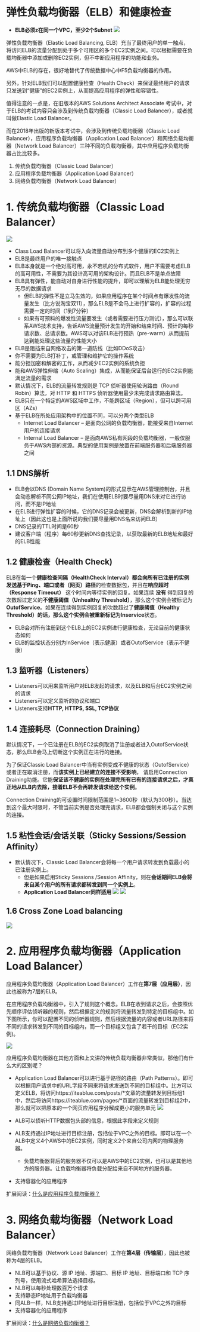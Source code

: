 # 弹性负载均衡器（ELB）和健康检查

- **ELB必须z在同一个VPC，至少2个Subnet**
![](https://i.loli.net/2019/06/17/5d07298581b9042724.png)

弹性负载均衡器（Elastic Load Balancing, ELB）充当了最终用户的单一触点，将访问ELB的流量分配到处于多个可用区的多个EC2实例之间。可以根据需要在负载均衡器中添加或删除EC2实例，但不中断应用程序的功能和业务。

AWS中ELB的存在，很好地替代了传统数据中心中F5负载均衡器的作用。

另外，针对ELB我们可以配置健康检查（Health Check）来保证最终用户的请求只发送到“健康”的EC2实例上，从而提高应用程序的弹性和容错性。

值得注意的一点是，在旧版本的AWS Solutions Architect Associate 考试中，对于ELB的考试内容只会涉及到传统负载均衡器（Classic Load Balancer），或者就叫做Elastic Load Balancer。

而在2018年出版的新版本考试中，会涉及到传统负载均衡器（Classic Load Balancer），应用程序负载均衡器（Application Load Balancer）和网络负载均衡器（Network Load Balancer）三种不同的负载均衡器，其中应用程序负载均衡器占比比较多。

1. 传统负载均衡器（Classic Load Balancer）
2. 应用程序负载均衡器（Application Load Balancer）
3. 网络负载均衡器（Network Load Balancer）

# 1. 传统负载均衡器（Classic Load Balancer）
![](https://docs.aws.amazon.com/elasticloadbalancing/latest/classic/images/load_balancer.png)

- Class Load Balancer可以将入向流量自动分布到多个健康的EC2实例上
- ELB是最终用户的唯一接触点
- ELB本身就是一个绝对高可用，永不宕机的分布式软件，用户不需要考虑ELB的高可用性，不需要为其设计高可用的架构设计。而且ELB不是单点故障
- ELB具有弹性，能自动对自身进行性能的提升，即可以理解为ELB能处理无穷无尽的数据请求
  - 但ELB的弹性不是立马生效的，如果应用程序在某个时间点有爆发性的流量发生（比方说淘宝双11），那么ELB是不会马上进行扩容的，扩容的过程需要一定的时间（1到7分钟）
  - 如果有可预料的爆发性流量要发生（或者需要进行压力测试），那么可以联系AWS技术支持，告诉AWS流量预计发生的开始和结束时间、预计的每秒请求数、总请求数。AWS可以对该ELB进行预热（pre-warm）从而提前达到能处理这些流量的性能大小
- ELB是阻挡来自网络攻击的第一道防线（比如DDoS攻击）
- 你不需要为ELB打补丁，或管理和维护它的操作系统
- 能分担加密和解密的工作，从而减少EC2实例的系统负担
- 能和AWS弹性伸缩（Auto Scaling）集成，从而能保证后台运行的EC2实例能满足流量的需求
- 默认情况下，ELB的流量转发规则是 TCP 侦听器使用轮询路由（Round Robin）算法，对 HTTP 和 HTTPS 侦听器使用最少未完成请求路由算法。
- ELB只在一个特定的AWS区域中工作，不能跨区域（Region），但可以跨可用区（AZs）
- 基于ELB在所处应用架构中的位置不同，可以分两个类型ELB
  - Internet Load Balancer – 是面向公网的负载均衡器，能接受来自Internet用户的连接请求
  - Internal Load Balancer – 是面向AWS私有网段的负载均衡器，一般仅服务于AWS内部的资源。典型的使用案例是放置在前端服务器和后端服务器之间
## 1.1 DNS解析
- ELB会以DNS (Domain Name System)的形式显示在AWS管理控制台，并且会动态解析不同公网IP地址，我们在使用ELB时要尽量用DNS来对它进行访问，而不是IP地址
- 在ELB进行弹性扩容的时候，它的DNS记录会被更新，DNS会解析到新的IP地址上（因此这也是上面所说的我们要尽量用DNS名来访问ELB）
- DNS记录的TTL时间是60秒
- 建议客户端（程序）每60秒更新DNS查找记录，以获取最新的ELB地址和最好的ELB性能
## 1.2 健康检查（Health Check)
ELB在每一个**健康检查间隔（HealthCheck Interval）**都会向所有已注册的实例发送基于**Ping、端口或者（网页）路径**的检查数据包，并且在**响应超时（Response Timeout）** 这个时间内等待实例的回复。如果连续 **没有** 得到回复的次数超过定义的**不健康阈值（Unhealthy Threshold）**，那么这个实例会被标记为**OutofService**。如果在连续得到实例回复的次数超过了**健康阈值（Healthy Threshold）**的话，那么这个实例会被重新标记为**Inservice**状态。

- ELB会对所有注册到这个ELB上的EC2实例进行健康检查，无论目前的健康状态如何
- ELB的监控状态分别为InService（表示健康）或者OutofService（表示不健康）
## 1.3 监听器（Listeners）
- Listeners可以用来监听用户对ELB发起的请求，以及ELB和后台EC2实例之间的请求
- Listeners可以定义监听的协议和端口
- Listeners支持**HTTP, HTTPS, SSL, TCP协议**
## 1.4 连接耗尽（Connection Draining）
默认情况下，一个已注册在ELB的EC2实例取消了注册或者进入OutofService状态，那么ELB会马上切断这个实例正在进行的连接。

为了保证Classic Load Balancer中当有实例变成不健康的状态（OutofService）或者正在取消注册，而**该实例上已经建立的连接不受影响**， 请启用Connection Draining功能。它能**保证该不健康的实例在处理完所有已有的连接请求之后，才真正地从ELB内去除，接着ELB不会再转发请求给这个实例**。

Connection Draining的可设置时间限制范围是1~3600秒（默认为300秒）。当达到这个最大时限时，不管当前实例是否处理完请求，ELB都会强制关闭与这个实例的连接。

## 1.5 粘性会话/会话关联（Sticky Sessions/Session Affinity）
- 默认情况下，Classic Load Balancer会将每一个用户请求转发到负载最小的已注册实例上。
  - 但是如果启用Sticky Sessions /Session Affinity，则在**会话期间ELB会将来自某个用户的所有请求都转发到同一个实例上**。
  - **Application Load Balancer同样适用**
    ![](https://i.loli.net/2019/06/20/5d0b2c62eaf2584622.png)
    ![](https://i.loli.net/2019/06/20/5d0b2c673ff8116691.png)

## 1.6 Cross Zone Load balancing
![](https://i.loli.net/2019/06/20/5d0b2db99a5b849911.png)


# 2. 应用程序负载均衡器（Application Load Balancer）

应用程序负载均衡器（Application Load Balancer）工作在**第7层（应用层）**，因此也被称为7层的ELB。

在应用程序负载均衡器中，引入了规则这个概念。ELB在收到请求之后，会按照优先顺序评估侦听器的规则，然后根据定义的规则将流量转发到特定的目标组中。如下图所示，你可以配置不同的侦听器规则，然后根据流量的内容或者URL路径来将不同的请求转发到不同的目标组内，而一个目标组又包含了若干的目标（EC2实例)。

![](https://docs.aws.amazon.com/zh_cn/elasticloadbalancing/latest/application/images/component_architecture.png)

应用程序负载均衡器在其他方面和上文讲的传统负载均衡器非常类似，那他们有什么大的区别呢？

- Application Load Balancer可以进行基于路径的路由（Path Patterns）。即可以根据用户请求中的URL字段不同来将请求发送到不同的目标组中。比方可以定义ELB，将访问https://iteablue.com/posts/*文章的流量转发到目标组1中，然后将访问https://iteablue.com/pages/*页面的流量转发到目标组2中，那么就可以把原本的一个网页应用程序分解成更小的服务单元
  ![](https://i.loli.net/2019/06/20/5d0b2e13028a254794.png)

- ALB可以侦听HTTP数据包头部的信息，根据此字段来定义规则
- ALB支持通过IP地址进行目标注册，包括位于VPC之外的目标。即可以在一个ALB中定义4个AWS中的EC2实例，同时定义2个来自公司内网的物理服务器。
  - 负载均衡器背后的服务器不仅可以是AWS中的EC2实例，也可以是其他地方的服务器。让负载均衡器将负载分配给来自不同地方的服务器。
- 支持容器化的应用程序

扩展阅读：[什么是应用程序负载均衡器？](https://docs.aws.amazon.com/zh_cn/elasticloadbalancing/latest/application/introduction.html)

# 3. 网络负载均衡器（Network Load Balancer）
网络负载均衡器（Network Load Balancer）工作在**第4层（传输层）**，因此也被称为4层的ELB。

- NLB可以基于协议、源 IP 地址、源端口、目标 IP 地址、目标端口和 TCP 序列号，使用流式哈希算法选择目标。
- NLB可以每秒处理数百万个请求
- 支持静态IP地址用于负载均衡器
- 同ALB一样，NLB支持通过IP地址进行目标注册，包括位于VPC之外的目标
- 支持容器化的应用程序

扩展阅读：[什么是网络负载均衡器？](https://docs.aws.amazon.com/zh_cn/elasticloadbalancing/latest/network/introduction.html)



